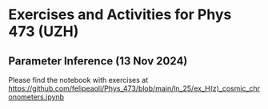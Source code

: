 # Exercises and Activities for Phys 473 (UZH)

## Parameter Inference (13 Nov 2024)
Please find the notebook with exercises at https://github.com/felipeaoli/Phys_473/blob/main/ln_25/ex_H(z)_cosmic_chronometers.ipynb
